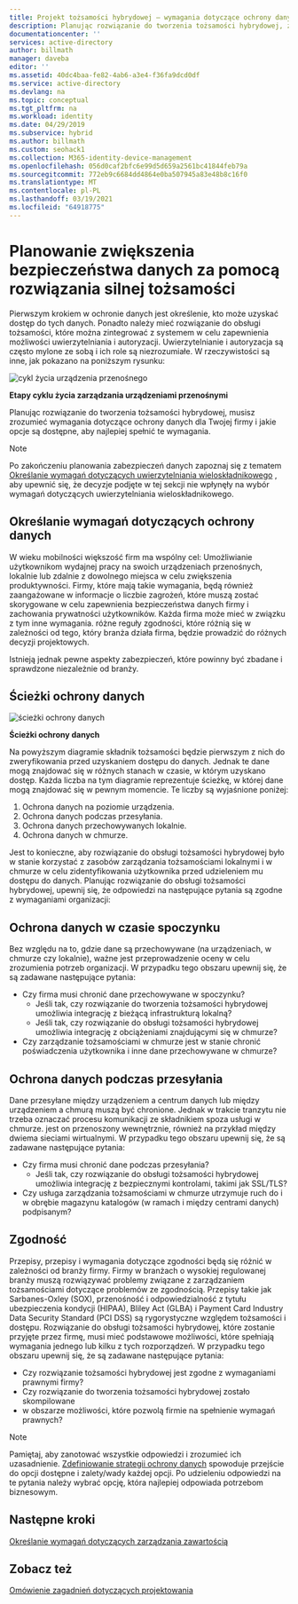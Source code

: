 ```yaml
---
title: Projekt tożsamości hybrydowej — wymagania dotyczące ochrony danych Azure | Microsoft Docs
description: Planując rozwiązanie do tworzenia tożsamości hybrydowej, zidentyfikuj wymagania dotyczące ochrony danych dla Twojej firmy i jakie opcje są dostępne, aby najlepiej spełnić te wymagania.
documentationcenter: ''
services: active-directory
author: billmath
manager: daveba
editor: ''
ms.assetid: 40dc4baa-fe82-4ab6-a3e4-f36fa9dcd0df
ms.service: active-directory
ms.devlang: na
ms.topic: conceptual
ms.tgt_pltfrm: na
ms.workload: identity
ms.date: 04/29/2019
ms.subservice: hybrid
ms.author: billmath
ms.custom: seohack1
ms.collection: M365-identity-device-management
ms.openlocfilehash: 056d0caf2bfc6e99d5d659a2561bc41844feb79a
ms.sourcegitcommit: 772eb9c6684dd4864e0ba507945a83e48b8c16f0
ms.translationtype: MT
ms.contentlocale: pl-PL
ms.lasthandoff: 03/19/2021
ms.locfileid: "64918775"
---
```

# <a name="plan-for-enhancing-data-security-through-a-strong-identity-solution"></a>Planowanie zwiększenia bezpieczeństwa danych za pomocą rozwiązania silnej tożsamości
Pierwszym krokiem w ochronie danych jest określenie, kto może uzyskać dostęp do tych danych. Ponadto należy mieć rozwiązanie do obsługi tożsamości, które można zintegrować z systemem w celu zapewnienia możliwości uwierzytelniania i autoryzacji. Uwierzytelnianie i autoryzacja są często mylone ze sobą i ich role są niezrozumiałe. W rzeczywistości są inne, jak pokazano na poniższym rysunku:

![cykl życia urządzenia przenośnego](./media/plan-hybrid-identity-design-considerations/mobile-devicemgt-lifecycle.png)

**Etapy cyklu życia zarządzania urządzeniami przenośnymi**

Planując rozwiązanie do tworzenia tożsamości hybrydowej, musisz zrozumieć wymagania dotyczące ochrony danych dla Twojej firmy i jakie opcje są dostępne, aby najlepiej spełnić te wymagania.

> [!NOTE]
> Po zakończeniu planowania zabezpieczeń danych zapoznaj się z tematem [Określanie wymagań dotyczących uwierzytelniania wieloskładnikowego](plan-hybrid-identity-design-considerations-multifactor-auth-requirements.md) , aby upewnić się, że decyzje podjęte w tej sekcji nie wpłynęły na wybór wymagań dotyczących uwierzytelniania wieloskładnikowego.
> 
> 

## <a name="determine-data-protection-requirements"></a>Określanie wymagań dotyczących ochrony danych
W wieku mobilności większość firm ma wspólny cel: Umożliwianie użytkownikom wydajnej pracy na swoich urządzeniach przenośnych, lokalnie lub zdalnie z dowolnego miejsca w celu zwiększenia produktywności. Firmy, które mają takie wymagania, będą również zaangażowane w informacje o liczbie zagrożeń, które muszą zostać skorygowane w celu zapewnienia bezpieczeństwa danych firmy i zachowania prywatności użytkowników. Każda firma może mieć w związku z tym inne wymagania. różne reguły zgodności, które różnią się w zależności od tego, który branża działa firma, będzie prowadzić do różnych decyzji projektowych. 

Istnieją jednak pewne aspekty zabezpieczeń, które powinny być zbadane i sprawdzone niezależnie od branży.

## <a name="data-protection-paths"></a>Ścieżki ochrony danych
![ścieżki ochrony danych](./media/plan-hybrid-identity-design-considerations/data-protection-paths.png)

**Ścieżki ochrony danych**

Na powyższym diagramie składnik tożsamości będzie pierwszym z nich do zweryfikowania przed uzyskaniem dostępu do danych. Jednak te dane mogą znajdować się w różnych stanach w czasie, w którym uzyskano dostęp. Każda liczba na tym diagramie reprezentuje ścieżkę, w której dane mogą znajdować się w pewnym momencie. Te liczby są wyjaśnione poniżej:

1. Ochrona danych na poziomie urządzenia.
2. Ochrona danych podczas przesyłania.
3. Ochrona danych przechowywanych lokalnie.
4. Ochrona danych w chmurze.

Jest to konieczne, aby rozwiązanie do obsługi tożsamości hybrydowej było w stanie korzystać z zasobów zarządzania tożsamościami lokalnymi i w chmurze w celu zidentyfikowania użytkownika przed udzieleniem mu dostępu do danych. Planując rozwiązanie do obsługi tożsamości hybrydowej, upewnij się, że odpowiedzi na następujące pytania są zgodne z wymaganiami organizacji:

## <a name="data-protection-at-rest"></a>Ochrona danych w czasie spoczynku
Bez względu na to, gdzie dane są przechowywane (na urządzeniach, w chmurze czy lokalnie), ważne jest przeprowadzenie oceny w celu zrozumienia potrzeb organizacji. W przypadku tego obszaru upewnij się, że są zadawane następujące pytania:

* Czy firma musi chronić dane przechowywane w spoczynku?
  * Jeśli tak, czy rozwiązanie do tworzenia tożsamości hybrydowej umożliwia integrację z bieżącą infrastrukturą lokalną?
  * Jeśli tak, czy rozwiązanie do obsługi tożsamości hybrydowej umożliwia integrację z obciążeniami znajdującymi się w chmurze?
* Czy zarządzanie tożsamościami w chmurze jest w stanie chronić poświadczenia użytkownika i inne dane przechowywane w chmurze?

## <a name="data-protection-in-transit"></a>Ochrona danych podczas przesyłania
Dane przesyłane między urządzeniem a centrum danych lub między urządzeniem a chmurą muszą być chronione. Jednak w trakcie tranzytu nie trzeba oznaczać procesu komunikacji ze składnikiem spoza usługi w chmurze. jest on przenoszony wewnętrznie, również na przykład między dwiema sieciami wirtualnymi. W przypadku tego obszaru upewnij się, że są zadawane następujące pytania:

* Czy firma musi chronić dane podczas przesyłania?
  * Jeśli tak, czy rozwiązanie do obsługi tożsamości hybrydowej umożliwia integrację z bezpiecznymi kontrolami, takimi jak SSL/TLS?
* Czy usługa zarządzania tożsamościami w chmurze utrzymuje ruch do i w obrębie magazynu katalogów (w ramach i między centrami danych) podpisanym?

## <a name="compliance"></a>Zgodność
Przepisy, przepisy i wymagania dotyczące zgodności będą się różnić w zależności od branży firmy. Firmy w branżach o wysokiej regulowanej branży muszą rozwiązywać problemy związane z zarządzaniem tożsamościami dotyczące problemów ze zgodnością. Przepisy takie jak Sarbanes-Oxley (SOX), przenośność i odpowiedzialność z tytułu ubezpieczenia kondycji (HIPAA), Bliley Act (GLBA) i Payment Card Industry Data Security Standard (PCI DSS) są rygorystyczne względem tożsamości i dostępu. Rozwiązanie do obsługi tożsamości hybrydowej, które zostanie przyjęte przez firmę, musi mieć podstawowe możliwości, które spełniają wymagania jednego lub kilku z tych rozporządzeń. W przypadku tego obszaru upewnij się, że są zadawane następujące pytania:

* Czy rozwiązanie tożsamości hybrydowej jest zgodne z wymaganiami prawnymi firmy?
* Czy rozwiązanie do tworzenia tożsamości hybrydowej zostało skompilowane 
* w obszarze możliwości, które pozwolą firmie na spełnienie wymagań prawnych? 

> [!NOTE]
> Pamiętaj, aby zanotować wszystkie odpowiedzi i zrozumieć ich uzasadnienie. [Zdefiniowanie strategii ochrony danych](plan-hybrid-identity-design-considerations-data-protection-strategy.md) spowoduje przejście do opcji dostępne i zalety/wady każdej opcji.  Po udzieleniu odpowiedzi na te pytania należy wybrać opcję, która najlepiej odpowiada potrzebom biznesowym.
> 
> 

## <a name="next-steps"></a>Następne kroki
 [Określanie wymagań dotyczących zarządzania zawartością](plan-hybrid-identity-design-considerations-contentmgt-requirements.md)

## <a name="see-also"></a>Zobacz też
[Omówienie zagadnień dotyczących projektowania](plan-hybrid-identity-design-considerations-overview.md)

